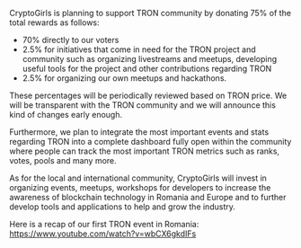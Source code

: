 CryptoGirls is planning to support TRON community by donating 75% of the total rewards as follows:
- 70% directly to our voters
- 2.5% for initiatives that come in need for the TRON project and community such as organizing livestreams and meetups, developing useful tools for the project and other contributions regarding TRON
- 2.5% for organizing our own meetups and hackathons.

These percentages will be periodically reviewed based on TRON price. We will be transparent with the TRON community and we will announce this kind of changes early enough.

Furthermore, we plan to integrate the most important events and stats regarding TRON into a complete dashboard fully open within the community where people can track the most important TRON metrics such as ranks, votes, pools and many more.

As for the local and international community, CryptoGirls will invest in organizing events, meetups, workshops for developers to increase the awareness of blockchain technology in Romania and Europe and to further develop tools and applications to help and grow the industry.

Here is a recap of our first TRON event in Romania: https://www.youtube.com/watch?v=wbCX6gkdIFs
